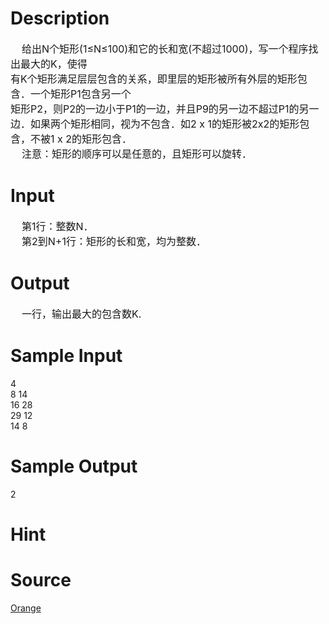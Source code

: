 
# Description

<div class="content"><div><span style="font-size: medium">    给出N个矩形(1≤N≤100)和它的长和宽(不超过1000)，写一个程序找出最大的K，使得</span></div>
<div><span style="font-size: medium">有K个矩形满足层层包含的关系，即里层的矩形被所有外层的矩形包含．一个矩形P1包含另一个</span></div>
<div><span style="font-size: medium">矩形P2，则P2的一边小于P1的一边，并且P9的另一边不超过P1的另一边．如果两个矩形相同，视</span><span style="font-size: medium">为不包含．如2 x 1的矩形被2x2的矩形包含，不被1 x 2的矩形包含．</span></div>
<div><span style="font-size: medium">    注意：矩形的顺序可以是任意的，且矩形可以旋转．</span></div></div>

# Input

<div class="content"><div><span style="font-size: medium">    第1行：整数N．</span></div>
<div><span style="font-size: medium">    第2到N+1行：矩形的长和宽，均为整数．</span></div></div>

# Output

<div class="content"><div><span style="font-size: medium">    一行，输出最大的包含数K.</span></div></div>

# Sample Input

<div class="content"><span class="sampledata">    4<br/>
    8  14<br/>
    16  28<br/>
    29  12<br/>
    14  8<br/>
 </span></div>

# Sample Output

<div class="content"><span class="sampledata">    2<br/>
</span></div>

# Hint

<div class="content"><p></p></div>

# Source

<div class="content"><p><a href="problemset.php?search=Orange">Orange</a></p></div>

